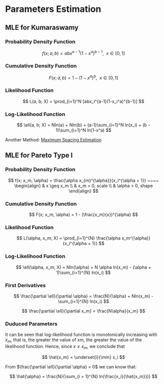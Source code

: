 # Parameters Estimation

## MLE for Kumaraswamy

### Probability Density Function

$$
f(x; a, b) = abx^{a-1}(1-x^a)^{b-1}, ~~ x\in[0,1]
$$

### Cumulative Density Function

$$
F(x; a, b) = 1-(1-x^a)^{b}, ~~ x\in[0,1]
$$

### Likelihood Function

$$
L(a, b; X) = \prod_{i=1}^N [abx_i^{a-1}(1-x_i^a)^{b-1}]
$$

### Log-Likelihood Function

$$
\ell(a, b; X) = Nln(a) + Nln(b) + (a-1)\sum_{i=1}^N ln(x_i) + (b - 1)\sum_{i=1}^N ln(1-x^a)
$$

Another Method: [Maximum Spacing Estimation](https://en.wikipedia.org/wiki/Maximum_spacing_estimation)

## MLE for Pareto Type I

### Probability Density Function

$$
f(x; x_m, \alpha) = \frac{\alpha x_{m}^{\alpha}}{x_i^{\alpha + 1}} ~~~~
\begin{align}
& x \geq x_m \\
& x_m > 0, scale \\
& \alpha > 0, shape
\end{align}
$$

### Cumulative Density Function

$$
F(x; x_m, \alpha) = 1 - (\frac{x_m}{x})^{\alpha}
$$

### Likelihood Function

$$
L(\alpha, x_m; X) = \prod_{i=1}^{N} \frac{\alpha x_m^{\alpha}}{x_i^{\alpha + 1}}
$$

### Log-Likelihood Function

$$
\ell(\alpha, x_m; X) = Nln(\alpha) + N \alpha ln(x_m) - (\alpha + 1)\sum_{i=1}^{N} ln(x_i) 
$$

### First Derivatives

$$
\frac{\partial \ell}{\partial \alpha} = \frac{N}{\alpha} + Nln(x_m) - \sum_{i=1}^{N} ln(x_i) 
$$

$$
\frac{\partial \ell}{\partial x_m} = \frac{N\alpha}{x_m}
$$

### Duduced Parameters

It can be seen that log-likelihood function is monotonically increasing with $x_m$, that is, the greater the value of xm, the greater the value of the likelihood function. Hence, since $x \geq x_m$, we conclude that

$$
\hat{x_m} = \underset{i}{\min} x_i
$$

From $\frac{\partial \ell}{\partial \alpha} = 0$ we can know that:

$$
\hat{\alpha} = \frac{N}{\sum_{i = 1}^{N} ln(\frac{x_i}{\hat{x_m}})}
$$